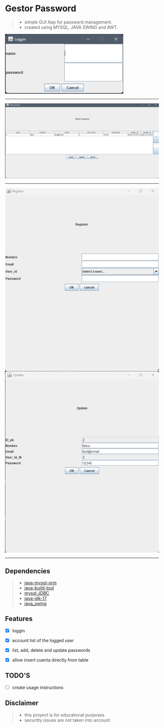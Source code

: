 # Gestor Password
>- simple GUI App for password management.
>- created using MYSQL, JAVA SWING and AWT.

![panelLogin](./docs/login.png)

------

![panelPrincipal](./docs/principal.png)

------
![panelRegistro](./docs/registro.png)
![panelUpdate](./docs/update.png)

------

## Dependencies
>- [java-mysql-orm](https://github.com/AlfonsoG-dev/java-mysql-eje)
>- [java-build-tool](https://github.com/AlfonsoG-dev/javaBuild)
>- [mysql JDBC](https://dev.mysql.com/downloads/connector/j/5.1.html)
>- [java-jdk-17](https://www.oracle.com/java/technologies/javase/jdk17-archive-downloads.html)
>- [java_swing](https://www.tutorialspoint.com/swingexamples/index.htm)

## Features

- [x] loggin 
- [x] account list of the logged user
- [x] list, add, delete and update passwords
- [x] allow insert cuenta directly from table


## TODO'S
- [ ] create usage instructions

## Disclaimer
>- this proyect is for educational purposes
>- securitty issues are not taken into account
